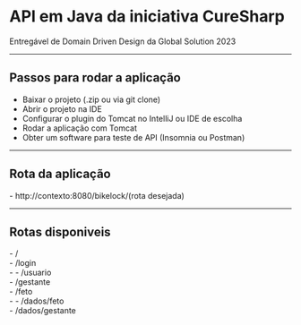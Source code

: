# API em Java da iniciativa CureSharp
Entregável de Domain Driven Design da Global Solution 2023

<hr>

<h2>Passos para rodar a aplicação</h2>

- Baixar o projeto (.zip ou via git clone)
- Abrir o projeto na IDE  
- Configurar o plugin do Tomcat no IntelliJ ou IDE de escolha
- Rodar a aplicação com Tomcat 
- Obter um software para teste de API (Insomnia ou Postman) 

<hr>
  <h2>Rota da aplicação</h2>
- http://contexto:8080/bikelock/(rota desejada)

<hr>

<h2>Rotas disponiveis</h2>
- /</br>
- /login</br>- 
- /usuario</br>
- /gestante</br>
- /feto</br>- 
- /dados/feto</br>
- /dados/gestante</br>
